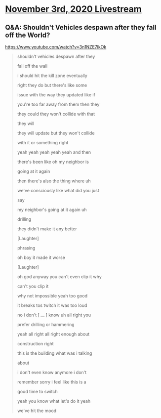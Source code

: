 # [November 3rd, 2020 Livestream](../2020-11-03.md)
## Q&A: Shouldn't Vehicles despawn after they fall off the World?
https://www.youtube.com/watch?v=3n1NZE7lkOk
> shouldn't vehicles despawn after they
>
> fall off the wall
>
> i should hit the kill zone eventually
>
> right they do but there's like some
>
> issue with the way they updated like if
>
> you're too far away from them then they
>
> they could they won't collide with that
>
> they will
>
> they will update but they won't collide
>
> with it or something right
>
> yeah yeah yeah yeah yeah and then
>
> there's been like oh my neighbor is
>
> going at it again
>
> then there's also the thing where uh
>
> we've consciously like what did you just
>
> say
>
> my neighbor's going at it again uh
>
> drilling
>
> they didn't make it any better
>
> [Laughter]
>
> phrasing
>
> oh boy it made it worse
>
> [Laughter]
>
> oh god anyway you can't even clip it why
>
> can't you clip it
>
> why not impossible yeah too good
>
> it breaks tos twitch it was too loud
>
> no i don't [ __ ] know uh all right you
>
> prefer drilling or hammering
>
> yeah all right all right enough about
>
> construction right
>
> this is the building what was i talking
>
> about
>
> i don't even know anymore i don't
>
> remember sorry i feel like this is a
>
> good time to switch
>
> yeah you know what let's do it yeah
>
> we've hit the mood
>
